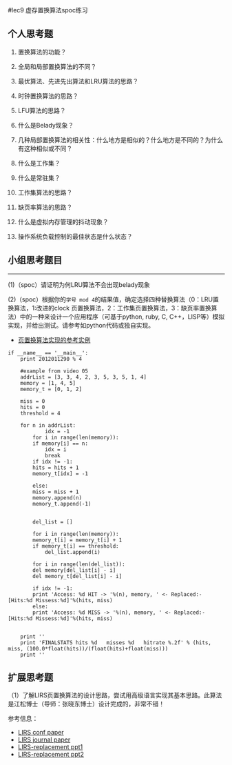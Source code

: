 #lec9 虚存置换算法spoc练习

## 个人思考题
1. 置换算法的功能？

2. 全局和局部置换算法的不同？

3. 最优算法、先进先出算法和LRU算法的思路？

4. 时钟置换算法的思路？

5. LFU算法的思路？

6. 什么是Belady现象？

7. 几种局部置换算法的相关性：什么地方是相似的？什么地方是不同的？为什么有这种相似或不同？

8. 什么是工作集？

9. 什么是常驻集？

10. 工作集算法的思路？

11. 缺页率算法的思路？

12. 什么是虚拟内存管理的抖动现象？

13. 操作系统负载控制的最佳状态是什么状态？

## 小组思考题目

----
(1)（spoc）请证明为何LRU算法不会出现belady现象


(2)（spoc）根据你的`学号 mod 4`的结果值，确定选择四种替换算法（0：LRU置换算法，1:改进的clock 页置换算法，2：工作集页置换算法，3：缺页率置换算法）中的一种来设计一个应用程序（可基于python, ruby, C, C++，LISP等）模拟实现，并给出测试。请参考如python代码或独自实现。
 - [页置换算法实现的参考实例](https://github.com/chyyuu/ucore_lab/blob/master/related_info/lab3/page-replacement-policy.py)

```
if __name__ == '__main__':
	print 2012011290 % 4

	#example from video 05
	addrList = [3, 3, 4, 2, 3, 5, 3, 5, 1, 4]
	memory = [1, 4, 5]
	memory_t = [0, 1, 2]

	miss = 0
	hits = 0
	threshold = 4

	for n in addrList:
            idx = -1
	    for i in range(len(memory)):
		if memory[i] == n:
		    idx = i
		    break
	    if idx != -1:
		hits = hits + 1
		memory_t[idx] = -1
		
	    else:
		miss = miss + 1
		memory.append(n)
		memory_t.append(-1)
		

	    del_list = []

	    for i in range(len(memory)):
		memory_t[i] = memory_t[i] + 1
		if memory_t[i] == threshold:
		    del_list.append(i)

	    for i in range(len(del_list)):
		del memory[del_list[i] - i]
		del memory_t[del_list[i] - i]

	    if idx != -1:
		print 'Access: %d HIT -> '%(n), memory, ' <- Replaced:- [Hits:%d Missess:%d]'%(hits, miss)
	    else:
		print 'Access: %d MISS -> '%(n), memory, ' <- Replaced:- [Hits:%d Missess:%d]'%(hits, miss) 
		

	print ''
	print 'FINALSTATS hits %d   misses %d   hitrate %.2f' % (hits, miss, (100.0*float(hits))/(float(hits)+float(miss)))
	print ''

```

## 扩展思考题
（1）了解LIRS页置换算法的设计思路，尝试用高级语言实现其基本思路。此算法是江松博士（导师：张晓东博士）设计完成的，非常不错！

参考信息：

 - [LIRS conf paper](http://www.ece.eng.wayne.edu/~sjiang/pubs/papers/jiang02_LIRS.pdf)
 - [LIRS journal paper](http://www.ece.eng.wayne.edu/~sjiang/pubs/papers/jiang05_LIRS.pdf)
 - [LIRS-replacement ppt1](http://dragonstar.ict.ac.cn/course_09/XD_Zhang/(6)-LIRS-replacement.pdf)
 - [LIRS-replacement ppt2](http://www.ece.eng.wayne.edu/~sjiang/Projects/LIRS/sig02.ppt)
